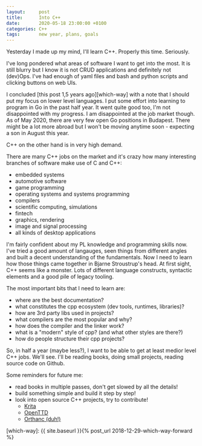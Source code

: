 ```yaml
---
layout:     post
title:      Into C++
date:       2020-05-18 23:00:00 +0100
categories: C++
tags:       new year, plans, goals
---
```


Yesterday I made up my mind, I'll learn C++. Properly this time. Seriously.

I've long pondered what areas of software I want to get into the most. It is still blurry but
I know it is not CRUD applications and definitely not (dev)Ops. I've had enough of yaml files
and bash and python scripts and clicking buttons on web UIs.

I concluded [this post 1,5 years ago][which-way] with a note that I should put my focus on lower level languages.
I put some effort into learning to program in Go in the past half year. It went quite good too,
I'm not disappointed with my progress. I am disappointed at the job market though.
As of May 2020, there are very few open Go positions in Budapest. There might be a lot more abroad
but I won't be moving anytime soon - expecting a son in August this year.

C++ on the other hand is in very high demand.

<!--more-->

There are many C++ jobs on the market and it's crazy how many interesting branches of software make use of C and C++:

- embedded systems
- automotive software
- game programming
- operating systems and systems programming
- compilers
- scientific computing, simulations
- fintech
- graphics, rendering
- image and signal processing
- all kinds of desktop applications

I'm fairly confident about my PL knowledge and programming skills now. I've tried a good amount of langauges,
seen things from different angles and built a decent understanding of the fundamentals.
Now I need to learn how those things came together in Bjarne Stroustrup's head.
At first sight, C++ seems like a monster. Lots of different language constructs, syntactic elements
and a good pile of legacy tooling.

The most important bits that I need to learn are:
- where are the best documentation?
- what constitutes the cpp ecosystem (dev tools, runtimes, libraries)?
- how are 3rd party libs used in projects?
- what compilers are the most popular and why?
- how does the compiler and the linker work?
- what is a "modern" style of cpp? (and what other styles are there?)
- how do people structure their cpp projects?

So, in half a year (maybe less?), I want to be able to get at least medior level C++ jobs. We'll see.
I'll be reading books, doing small projects, reading source code on Github.

Some reminders for future me:
- read books in multiple passes, don't get slowed by all the details!
- build something simple and build it step by step!
- look into open source C++ projects, try to contribute!
	- [Krita](https://www.youtube.com/watch?v=f2kcJH8ASN8)
	- [OpenTTD](https://github.com/OpenTTD/OpenTTD)
	- [Orthanc (duh!)](https://bitbucket.org/sjodogne/orthanc/src/default/)


[which-way]: {{ site.baseurl }}{% post_url 2018-12-29-which-way-forward %}
